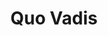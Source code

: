 ---
title: "Quo Vadis"
url: /caracas/quo-vadis-calle-a-santa-rosa-de-lima/
shop: agencia de viajes
---